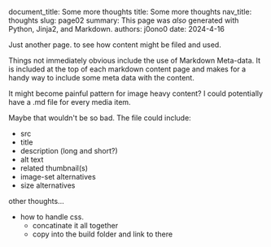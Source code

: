 document_title: Some more thoughts
title:   Some more thoughts
nav_title: thoughts
slug: page02
summary: This page was *also* generated with Python, Jinja2, and Markdown.
authors: j0ono0
date:    2024-4-16

Just another page. to see how content might be filed and used.

Things not immediately obvious include the use of Markdown Meta-data. It is included at the top of each markdown content page and makes for a handy way to include some meta data with the content. 

It might become painful pattern for image heavy content? I could potentially have a .md file for every media item. 

Maybe that wouldn't be so bad. The file could include:

- src
- title
- description (long and short?)
- alt text
- related thumbnail(s)
- image-set alternatives
- size alternatives

other thoughts...

- how to handle css.
  - concatinate it all together
  - copy into the build folder and link to there